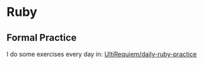 # Ruby

## Formal Practice

I do some exercises every day in:
[UltiRequiem/daily-ruby-practice](https://github.com/UltiRequiem/daily-ruby-practice)
